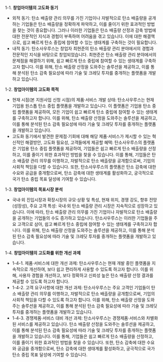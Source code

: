 1-1. **창업아이템의 고도화 동기**
- 외적 동기: 탄소 배출량 관리 의무를 가진 기업이나 자발적으로 탄소 배출량을 공개하는 기업들은 탄소 배출량을 정확하게 파악하고, 이를 줄이기 위한 효과적인 방법을 찾는 것이 중요합니다. 그러나 이러한 기업들은 탄소 배출량 산정과 감축 방법에 대한 전문적인 지식과 경험이 부족하여 어려움을 겪고 있습니다. 이에 대한 해결책으로, 쉽고 빠르게 탄소 중립에 참여할 수 있는 생태계를 구축하는 것이 필요합니다.
- 내적 동기: 탄소사우루스는 창업자 최현준의 탄소 배출량 관리 분야에서의 경험과 전문적인 지식을 바탕으로 창업되었습니다. 최현준은 탄소 배출량 관리 분야에서의 문제점을 해결하기 위해, 쉽고 빠르게 탄소 중립에 참여할 수 있는 생태계를 구축하고자 합니다. 이를 위해, 탄소 배출량 산정을 도와주는 솔루션을 제공하고, 이를 통해 분석된 탄소 감축 필요성에 따라 기술 및 크레딧 투자를 중개하는 플랫폼을 개발하고 있습니다.

1-2. **창업아이템의 고도화 목적**
- 현재 시점(본 지원사업 신청 시점)의 제품·서비스 개발 상태: 탄소사우루스는 현재 기업용 원스톱 탄소 중립 플랫폼을 개발하고 있습니다. 이 플랫폼은 기업용 탄소 중립 플랫폼을 제공하여, 모든 기업이 쉽고 빠르게 탄소 중립에 참여할 수 있는 생태계를 구축하고자 합니다. 이를 위해, 탄소 배출량 산정을 도와주는 솔루션을 제공하고, 이를 통해 분석된 탄소 감축 필요성에 따라 기술 및 크레딧 투자를 중개하는 플랫폼을 개발하고 있습니다.
- 고도화 동기에서 발견한 문제점·기회에 대해 해당 제품·서비스가 제시할 수 있는 혁신적인 해결방안, 고도화 필요성, 고객들에게 제공할 혜택: 탄소사우루스의 플랫폼은 기업용 탄소 중립 플랫폼을 제공하여, 기업들은 쉽고 빠르게 탄소 배출량을 산정하고, 이를 줄이기 위한 효과적인 방법을 찾을 수 있습니다. 이를 통해, 기업들은 탄소 배출량 관리 의무를 이행하고, 자발적으로 탄소 배출량을 공개함으로써, 기업의 사회적 책임을 다할 수 있습니다. 또한, 탄소사우루스의 플랫폼은 탄소 감축에 대한 수요와 공급을 중개함으로써, 탄소 감축에 대한 생태계를 활성화하고, 궁극적으로 국가 탄소 중립 목표 달성에 기여할 수 있습니다.

1-3. **창업아이템의 목표시장 분석**
- 국내·외 진입시장과 확장시장의 규모·상황 및 특성, 현재 위치, 경쟁 강도, 향후 전망(성장성), 주요 고객 특성: 국내·외 탄소 배출량 관리 시장은 지속적으로 성장하고 있습니다. 이에 따라, 탄소 배출량 관리 의무를 가진 기업이나 자발적으로 탄소 배출량을 공개하는 기업들의 수도 증가하고 있습니다. 탄소사우루스는 이러한 기업들을 주요 고객으로 삼아, 쉽고 빠르게 탄소 중립에 참여할 수 있는 생태계를 구축하고자 합니다. 이를 위해, 탄소 배출량 산정을 도와주는 솔루션을 제공하고, 이를 통해 분석된 탄소 감축 필요성에 따라 기술 및 크레딧 투자를 중개하는 플랫폼을 개발하고 있습니다.

1-4. **창업아이템의 고도화를 위한 개선 과제**
- 1-4-1. 제품·서비스에 대한 개선 과제: 탄소사우루스는 현재 개발 중인 플랫폼을 지속적으로 개선하여, 보다 쉽고 편리하게 사용할 수 있도록 하고자 합니다. 이를 위해, 사용자 경험을 개선하고, 보다 정확하고 신뢰성 높은 탄소 배출량 산정 결과를 제공할 수 있도록 하고자 합니다.
- 1-4-2. 고객 요구사항에 대한 개선 과제: 탄소사우루스는 주요 고객인 기업들이 탄소 배출량 관리 의무를 이행하고, 자발적으로 탄소 배출량을 공개함으로써, 기업의 사회적 책임을 다할 수 있도록 하고자 합니다. 이를 위해, 탄소 배출량 산정을 도와주는 솔루션을 제공하고, 이를 통해 분석된 탄소 감축 필요성에 따라 기술 및 크레딧 투자를 중개하는 플랫폼을 개발하고 있습니다.
- 1-4-3. 경쟁제품·서비스 대비 개선 과제: 탄소사우루스는 경쟁제품·서비스와 차별화된 서비스를 제공하고 있습니다. 탄소 배출량 산정을 도와주는 솔루션을 제공하고, 이를 통해 분석된 탄소 감축 필요성에 따라 기술 및 크레딧 투자를 중개하는 플랫폼을 개발하고 있습니다. 이를 통해, 기업들은 쉽고 빠르게 탄소 배출량을 산정하고, 이를 줄이기 위한 효과적인 방법을 찾을 수 있습니다. 또한, 탄소 감축에 대한 수요와 공급을 중개함으로써, 탄소 감축에 대한 생태계를 활성화하고, 궁극적으로 국가 탄소 중립 목표 달성에 기여할 수 있습니다.
